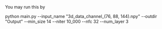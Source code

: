 You may run this by 

python main.py --input_name "3d_data_channel_(76, 88, 144).npy" --outdir "Output" --min_size 14 --niter 10_000 --nfc 32 --num_layer 3
